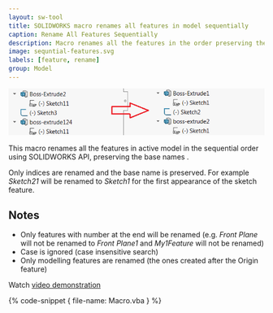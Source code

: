 ```yaml
---
layout: sw-tool
title: SOLIDWORKS macro renames all features in model sequentially
caption: Rename All Features Sequentially
description: Macro renames all the features in the order preserving the base names using SOLIDWORKS API
image: sequntial-features.svg
labels: [feature, rename]
group: Model
---
```

![Features renamed sequentially](rename-features-sequentially.png)

This macro renames all the features in active model in the sequential order using SOLIDWORKS API, preserving the base names .

Only indices are renamed and the base name is preserved. For example *Sketch21* will be renamed to *Sketch1* for the first appearance of the sketch feature.

## Notes

* Only features with number at the end will be renamed (e.g. *Front Plane* will not be renamed to *Front Plane1* and *My1Feature* will not be renamed)
* Case is ignored (case insensitive search)
* Only modelling features are renamed (the ones created after the Origin feature)

Watch [video demonstration](https://youtu.be/jsjN8zNRTuc?t=139)

{% code-snippet { file-name: Macro.vba } %}
